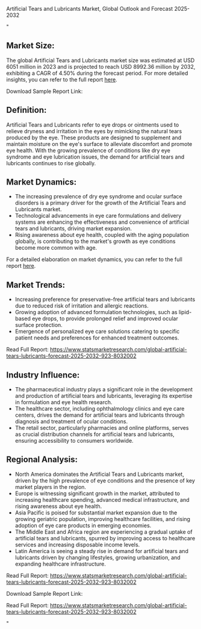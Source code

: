Artificial Tears and Lubricants Market, Global Outlook and Forecast 2025-2032

"<h2>Market Size:</h2>
<p>The global Artificial Tears and Lubricants market size was estimated at USD 6051 million in 2023 and is projected to reach USD 8992.36 million by 2032, exhibiting a CAGR of 4.50% during the forecast period. For more detailed insights, you can refer to the full report <a href='https://www.statsmarketresearch.com/global-artificial-tears-lubricants-forecast-2025-2032-923-8032002'>here</a>.
</p>
<p>Download Sample Report Link: <a href=''></a> </p>

<h2>Definition:</h2>
<p>Artificial Tears and Lubricants refer to eye drops or ointments used to relieve dryness and irritation in the eyes by mimicking the natural tears produced by the eye. These products are designed to supplement and maintain moisture on the eye's surface to alleviate discomfort and promote eye health. With the growing prevalence of conditions like dry eye syndrome and eye lubrication issues, the demand for artificial tears and lubricants continues to rise globally. </p>

<h2>Market Dynamics:</h2>
<ul>
  <li>The increasing prevalence of dry eye syndrome and ocular surface disorders is a primary driver for the growth of the Artificial Tears and Lubricants market.</li>
  <li>Technological advancements in eye care formulations and delivery systems are enhancing the effectiveness and convenience of artificial tears and lubricants, driving market expansion.</li>
  <li>Rising awareness about eye health, coupled with the aging population globally, is contributing to the market's growth as eye conditions become more common with age.</li>
</ul>

<p>For a detailed elaboration on market dynamics, you can refer to the full report <a href='https://www.statsmarketresearch.com/global-artificial-tears-lubricants-forecast-2025-2032-923-8032002'>here</a>.</p>

<h2>Market Trends:</h2>
<ul>
  <li>Increasing preference for preservative-free artificial tears and lubricants due to reduced risk of irritation and allergic reactions.</li>
  <li>Growing adoption of advanced formulation technologies, such as lipid-based eye drops, to provide prolonged relief and improved ocular surface protection.</li>
  <li>Emergence of personalized eye care solutions catering to specific patient needs and preferences for enhanced treatment outcomes.</li>
</ul>
<p>Read Full Report: <a href='https://www.statsmarketresearch.com/global-artificial-tears-lubricants-forecast-2025-2032-923-8032002'>https://www.statsmarketresearch.com/global-artificial-tears-lubricants-forecast-2025-2032-923-8032002</a></p>

<h2>Industry Influence:</h2>
<ul>
  <li>The pharmaceutical industry plays a significant role in the development and production of artificial tears and lubricants, leveraging its expertise in formulation and eye health research.</li>
  <li>The healthcare sector, including ophthalmology clinics and eye care centers, drives the demand for artificial tears and lubricants through diagnosis and treatment of ocular conditions.</li>
  <li>The retail sector, particularly pharmacies and online platforms, serves as crucial distribution channels for artificial tears and lubricants, ensuring accessibility to consumers worldwide.</li>
</ul>

<h2>Regional Analysis:</h2>
<ul>
  <li>North America dominates the Artificial Tears and Lubricants market, driven by the high prevalence of eye conditions and the presence of key market players in the region.</li>
  <li>Europe is witnessing significant growth in the market, attributed to increasing healthcare spending, advanced medical infrastructure, and rising awareness about eye health.</li>
  <li>Asia Pacific is poised for substantial market expansion due to the growing geriatric population, improving healthcare facilities, and rising adoption of eye care products in emerging economies.</li>
  <li>The Middle East and Africa region are experiencing a gradual uptake of artificial tears and lubricants, spurred by improving access to healthcare services and increasing disposable income levels.</li>
  <li>Latin America is seeing a steady rise in demand for artificial tears and lubricants driven by changing lifestyles, growing urbanization, and expanding healthcare infrastructure.</li>
</ul>

<p>Read Full Report: <a href='https://www.statsmarketresearch.com/global-artificial-tears-lubricants-forecast-2025-2032-923-8032002'>https://www.statsmarketresearch.com/global-artificial-tears-lubricants-forecast-2025-2032-923-8032002</a></p>

<p>Download Sample Report Link: <a href=''></a> </p>
<p>Read Full Report: <a href='https://www.statsmarketresearch.com/global-artificial-tears-lubricants-forecast-2025-2032-923-8032002'>https://www.statsmarketresearch.com/global-artificial-tears-lubricants-forecast-2025-2032-923-8032002</a></p>"
